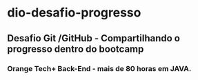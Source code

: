 # dio-desafio-progresso
## Desafio Git /GitHub - Compartilhando o progresso dentro do bootcamp
### Orange Tech+ Back-End - mais de 80 horas em JAVA.


